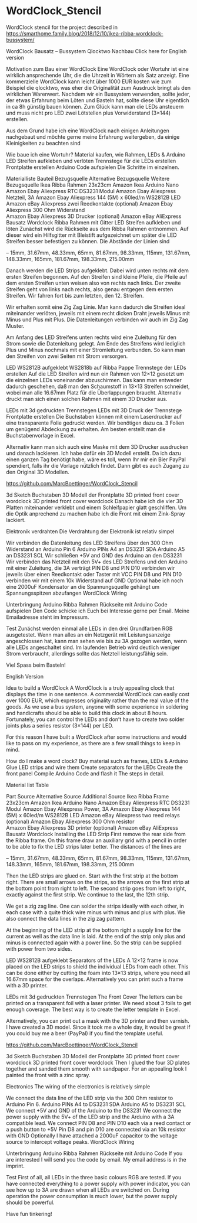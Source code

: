 # WordClock_Stencil

WordClock stencil for the project described in
https://smarthome.family.blog/2018/12/10/ikea-ribba-wordclock-bussystem/


WordClock Bausatz – Bussystem
Qlocktwo Nachbau
Click here for English version


Motivation zum Bau einer WordClock
Eine WordClock oder Wortuhr ist eine wirklich ansprechende Uhr, die die Uhrzeit in Wörtern als Satz anzeigt. Eine kommerzielle WordClock kann leicht über 1000 EUR kosten wie zum Beispiel die qlocktwo, was eher die Originalität zum Ausdruck bringt als den wirklichen Warenwert. Nachdem wir ein Bussystem verwenden, sollte jeder, der etwas Erfahrung beim Löten und Basteln hat, sollte diese Uhr eigentlich in ca 8h günstig bauen können. Zum Glück kann man die LEDs ansteuern und muss nicht pro LED zwei Lötstellen plus Vorwiderstand (3×144) erstellen.

Aus dem Grund habe ich eine WordClock nach einigen Anleitungen nachgebaut und möchte gerne meine Erfahrung weitergeben, da einige Kleinigkeiten zu beachten sind

Wie baue ich eine Wortuhr?
Material kaufen, wie Rahmen, LEDs & Arduino
LED Streifen aufkleben und verlöten
Trennstege für die LEDs erstellen
Frontplatte erstellen
Arduino Code aufspielen
Die Schritte im einzelnen.

Materialliste
Bauteil	Bezugsquelle	Alternative Bezugsquelle	Weitere Bezugsquelle
Ikea Ribba Rahmen 23x23cm	Amazon	Ikea
Arduino Nano	Amazon	Ebay	 Aliexpress
RTC DS3231 Modul	Amazon	Ebay	Aliexpress
Netzteil, 3A	 Amazon	Ebay	 Aliexpress
144 (5M) x 60led/m WS2812B LED	 Amazon	eBay	Aliexpress
zwei Reedkontakte (optional)	 Amazon	Ebay	Aliexpress
300 Ohm Widerstand	
Amazon	Ebay	Aliexpress
3D Drucker (optional)	 Amazon	 eBay	 AliExpress
Bausatz Wordclock
Ribba Rahmen mit Gitter
LED Streifen aufkleben und löten
Zunächst wird die Rückseite aus dem Ribba Rahmen entnommen. Auf dieser wird ein Hilfsgitter mit Bleistift aufgezeichnet um später die LED Streifen besser befestigen zu können. Die Abstände der Linien sind

– 15mm, 31.67mm, 48.33mm, 65mm, 81.67mm, 98.33mm, 115mm, 131.67mm, 148.33mm, 165mm, 181.67mm, 198.33mm, 215.00mm

Danach werden die LED Strips aufgeklebt. Dabei wird unten rechts mit dem ersten Streifen begonnen. Auf den Streifen sind kleine Pfeile, die Pfeile auf dem ersten Streifen unten weisen also von rechts nach links. Der zweite Streifen geht von links nach rechts, also genau entgegen dem ersten Streifen. Wir fahren fort bis zum letzten, den 12. Streifen.

Wir erhalten somit eine Zig Zag Linie. Man kann dadurch die Streifen ideal miteinander verlöten, jeweils mit einem recht dicken Draht jeweils Minus mit Minus und Plus mit Plus. Die Datenleitungen verbinden wir auch im Zig Zag Muster.

Am Anfang des LED Streifens unten rechts wird eine Zuleitung für den Strom sowie die Datenleitung gelegt. Am Ende des Streifens wird lediglich Plus und Minus nochmals mit einer Stromleitung verbunden. So kann man den Streifen von zwei Seiten mit Strom versorgen.

LED WS2812B aufgeklebt
WS2818b auf Ribba Pappe
Trennstege der LEDs erstellen
Auf die LED Streifen wird nun ein Rahmen von 12×12 gesetzt um die einzelnen LEDs voneinander abzuschirmen. Das kann man entweder dadurch geschehen, daß man den Schaumstoff in 13×13 Streifen  schneidet, wobei man alle 16.67mm  Platz für die Überlappungen braucht. Alternativ druckt man sich einen solchen Rahmen mit einem 3D Drucker aus.

LEDs mit 3d gedruckten Trennstegen
LEDs mit 3D Druck der Trennstege
Frontplatte erstellen
Die Buchstaben können mit einem Laserdrucker auf eine transparente Folie gedruckt werden. Wir benötigen dazu ca. 3 Folien um genügend Abdeckung zu erhalten. Am besten erstellt man die Buchstabenvorlage in Excel.

Alternativ kann man sich auch eine Maske mit dem 3D Drucker ausdrucken und danach lackieren. Ich habe dafür ein 3D Modell erstellt. Da ich dazu einen ganzen Tag benötigt habe, wäre es toll, wenn Ihr mir ein Bier PayPal spendiert, falls ihr die Vorlage nützlich findet. Dann gibt es auch Zugang zu den Original 3D Modellen.

https://github.com/MarcBoettinger/WordClock_Stencil

3d Sketch Buchstaben
3D Modell der Frontplatte
3D printed front cover wordclock
3D printed front cover wordclock
Danach habe ich die vier 3D Platten miteinander verklebt und einem Schleifpapier glatt geschliffen. Um  die Optik anprechend zu machen habe ich die Front mit einem Zink-Spray lackiert.

Elektronik verdrahten
Die Verdrahtung der Elektronik ist relativ simpel

Wir verbinden die Datenleitung des LED Streifens über den 300 Ohm Widerstand an Arduino Pin 6
Arduino PINs A4  an DS3231 SDA
Arduino A5 an DS3231  SCL
Wir schließen +5V and GND des Arduino an den DS3231
Wir verbinden das Netzteil mit den 5V+ des LED Streifens und den Arduino mit einer Zuleitung, die 3A verträgt
PIN D8 und PIN D10 verbinden wir jeweils über einen Reedkontakt oder Taster mit VCC
PIN D8 und PIN D10 verbinden wir mit einem 10k Widerstand auf GND
Optional habe ich noch eine 2000uF Kondensator an die Spannungsquelle gehängt um Spannungsspitzen abzufangen
WordClock Wiring

Unterbringung Arduino
Ribba Rahmen Rückseite mit Arduino
Code aufspielen
Den Code schicke ich Euch bei Interesse gerne per Email. Meine Emailadresse steht im Impressum.

Test
Zunächst werden einmal alle LEDs in den drei Grundfarben RGB ausgetestet. Wenn man alles an ein Netzgerät mit Leistungsanzeige angeschlossen hat, kann man sehen wie bis zu 3A gezogen werden, wenn alle LEDs angeschaltet sind. Im laufenden Betrieb wird deutlich weniger Strom verbraucht, allerdings sollte das Netzteil leistungsfähig sein.

Viel Spass beim Basteln!

English Version

Idea to build a WordClock
A WordClock is a truly appealing clock that displays the time in one sentence. A commercial WordClock can easily cost over 1000 EUR, which expresses originality rather than the real value of the goods. As we use a bus system, anyone with some experience in soldering and handicrafts should be able to build this clock in about 8 hours. Fortunately, you can control the LEDs and don’t have to create two solder joints plus a series resistor (3×144) per LED.

For this reason I have built a WordClock after some instructions and would like to pass on my experience, as there are a few small things to keep in mind.

How do I make a word clock?
Buy material such as frames, LEDs & Arduino
Glue LED strips and wire them
Create separators for the LEDs
Create the front panel
Compile Arduino Code and flash it
The steps in detail.

Material list
Table

Part	Source	Alternative Source	Additional Source
Ikea Ribba Frame 23x23cm	Amazon	Ikea
Arduino Nano	Amazon	Ebay	 Aliexpress
RTC DS3231 Modul	Amazon	Ebay	Aliexpress
Power, 3A	 Amazon	Ebay	 Aliexpress
144 (5M) x 60led/m WS2812B LED	 Amazon	eBay	Aliexpress
two reed relays (optional)	 Amazon	Ebay	Aliexpress
300 Ohm resistor	
Amazon	Ebay	Aliexpress
3D printer (optional)	 Amazon	 eBay	 AliExpress
Bausatz Wordclock
Installing the LED Strip
First remove the rear side from the Ribba frame. On this frame draw an auxiliary grid with a pencil in order to be able to fix the LED strips later better. The distances of the lines are

– 15mm, 31.67mm, 48.33mm, 65mm, 81.67mm, 98.33mm, 115mm, 131.67mm, 148.33mm, 165mm, 181.67mm, 198.33mm, 215.00mm

Then the LED strips are glued on. Start with the first strip at the bottom right. There are small arrows on the strips, so the arrows on the first strip at the bottom point from right to left. The second strip goes from left to right, exactly against the first strip. We continue to the last, the 12th strip.

We get a zig zag line. One can solder the strips ideally with each other, in each case with a quite thick wire minus with minus and plus with plus. We also connect the data lines in the zig zag pattern.

At the beginning of the LED strip at the bottom right a supply line for the current as well as the data line is laid. At the end of the strip only plus and minus is connected again with a power line. So the strip can be supplied with power from two sides.

LED WS2812B aufgeklebt
Separators of the LEDs
A 12×12 frame is now placed on the LED strips to shield the individual LEDs from each other. This can be done either by cutting the foam into 13×13 strips, where you need all 16.67mm space for the overlaps. Alternatively you can print such a frame with a 3D printer.

LEDs mit 3d gedruckten Trennstegen
The Front Cover
The letters can be printed on a transparent foil with a laser printer. We need about 3 foils to get enough coverage. The best way is to create the letter template in Excel.

Alternatively, you can print out a mask with the 3D printer and then varnish. I have created a 3D model. Since it took me a whole day, it would be great if you could buy me a beer (PayPal) if you find the template useful.

https://github.com/MarcBoettinger/WordClock_Stencil

3d Sketch Buchstaben
3D Modell der Frontplatte
3D printed front cover wordclock
3D printed front cover wordclock
Then I glued the four 3D plates together and sanded them smooth with sandpaper. For an appealing look I painted the front with a zinc spray.

Electronics
The wiring of the electronics is relatively simple

We connect the data line of the LED strip via the 300 Ohm resistor to Arduino Pin 6.
Arduino PINs A4 to DS3231 SDA
Arduino A5 to DS3231 SCL
We connect +5V and GND of the Arduino to the DS3231
We connect the power supply with the 5V+ of the LED strip and the Arduino with a 3A compatible lead.
We connect PIN D8 and PIN D10 each via a reed contact or a push button to +5V
Pin D8 and pin D10 are connected via an 10k resistor with GND
Optionally I have attached a 2000uF capacitor to the voltage source to intercept voltage peaks.
WordClock Wiring

Unterbringung Arduino
Ribba Rahmen Rückseite mit Arduino
Code
If you are interested I will send you the code by email. My email address is in the imprint.

Test
First of all, all LEDs in the three basic colours RGB are tested. If you have connected everything to a power supply with power indicator, you can see how up to 3A are drawn when all LEDs are switched on. During operation the power consumption is much lower, but the power supply should be powerful.

Have fun tinkering!

 
